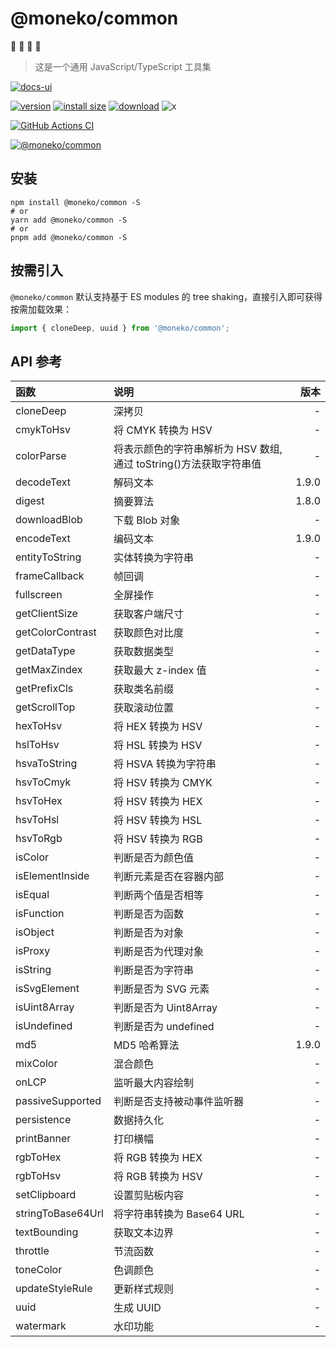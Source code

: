 [home-url]: https://monako97.github.io/moneko-common
[docs-url]: https://monako97.github.io/moneko-common
[docs-tag]: https://cdn.statically.io/gh/monako97/cdn/main/image/202307281701250.svg
[npm-url]: https://npmjs.org/package/@moneko/common
[install-tag]: https://nodei.co/npm/@moneko/common.png
[version-tag]: https://img.shields.io/npm/v/@moneko/common/latest.svg?logo=npm
[size-tag]: https://packagephobia.com/badge?p=@moneko/common@latest
[size-url]: https://packagephobia.com/result?p=@moneko/common@latest
[download-tag]: https://img.shields.io/npm/dm/@moneko/common.svg?logo=docusign
[x-tag]: https://img.shields.io/twitter/follow/moneko97.svg?style=social

# @moneko/common

🐾 🐾 🐾 🐾

> 这是一个通用 JavaScript/TypeScript 工具集

[![docs-ui][docs-tag]][docs-url]

[![version][version-tag]][npm-url]
[![install size][size-tag]][size-url]
[![download][download-tag]][npm-url]
![x][x-tag]

[![GitHub Actions CI](https://github.com/monako97/moneko-common/actions/workflows/cd.yml/badge.svg?style=flat-square)](https://github.com/monako97/moneko-common/actions/workflows/cd.yml)

[![@moneko/common][install-tag]][npm-url]

## 安装

```shell
npm install @moneko/common -S
# or
yarn add @moneko/common -S
# or
pnpm add @moneko/common -S
```

## 按需引入

`@moneko/common` 默认支持基于 ES modules 的 tree shaking，直接引入即可获得按需加载效果：

```javascript
import { cloneDeep, uuid } from '@moneko/common';
```

## API 参考

| 函数              | 说明                                                               |  版本 |
| :---------------- | :----------------------------------------------------------------- | ----: |
| cloneDeep         | 深拷贝                                                             |     - |
| cmykToHsv         | 将 CMYK 转换为 HSV                                                 |     - |
| colorParse        | 将表示颜色的字符串解析为 HSV 数组, 通过 toString()方法获取字符串值 |     - |
| decodeText        | 解码文本                                                           | 1.9.0 |
| digest            | 摘要算法                                                           | 1.8.0 |
| downloadBlob      | 下载 Blob 对象                                                     |     - |
| encodeText        | 编码文本                                                           | 1.9.0 |
| entityToString    | 实体转换为字符串                                                   |     - |
| frameCallback     | 帧回调                                                             |     - |
| fullscreen        | 全屏操作                                                           |     - |
| getClientSize     | 获取客户端尺寸                                                     |     - |
| getColorContrast  | 获取颜色对比度                                                     |     - |
| getDataType       | 获取数据类型                                                       |     - |
| getMaxZindex      | 获取最大 z-index 值                                                |     - |
| getPrefixCls      | 获取类名前缀                                                       |     - |
| getScrollTop      | 获取滚动位置                                                       |     - |
| hexToHsv          | 将 HEX 转换为 HSV                                                  |     - |
| hslToHsv          | 将 HSL 转换为 HSV                                                  |     - |
| hsvaToString      | 将 HSVA 转换为字符串                                               |     - |
| hsvToCmyk         | 将 HSV 转换为 CMYK                                                 |     - |
| hsvToHex          | 将 HSV 转换为 HEX                                                  |     - |
| hsvToHsl          | 将 HSV 转换为 HSL                                                  |     - |
| hsvToRgb          | 将 HSV 转换为 RGB                                                  |     - |
| isColor           | 判断是否为颜色值                                                   |     - |
| isElementInside   | 判断元素是否在容器内部                                             |     - |
| isEqual           | 判断两个值是否相等                                                 |     - |
| isFunction        | 判断是否为函数                                                     |     - |
| isObject          | 判断是否为对象                                                     |     - |
| isProxy           | 判断是否为代理对象                                                 |     - |
| isString          | 判断是否为字符串                                                   |     - |
| isSvgElement      | 判断是否为 SVG 元素                                                |     - |
| isUint8Array      | 判断是否为 Uint8Array                                              |     - |
| isUndefined       | 判断是否为 undefined                                               |     - |
| md5               | MD5 哈希算法                                                       | 1.9.0 |
| mixColor          | 混合颜色                                                           |     - |
| onLCP             | 监听最大内容绘制                                                   |     - |
| passiveSupported  | 判断是否支持被动事件监听器                                         |     - |
| persistence       | 数据持久化                                                         |     - |
| printBanner       | 打印横幅                                                           |     - |
| rgbToHex          | 将 RGB 转换为 HEX                                                  |     - |
| rgbToHsv          | 将 RGB 转换为 HSV                                                  |     - |
| setClipboard      | 设置剪贴板内容                                                     |     - |
| stringToBase64Url | 将字符串转换为 Base64 URL                                          |     - |
| textBounding      | 获取文本边界                                                       |     - |
| throttle          | 节流函数                                                           |     - |
| toneColor         | 色调颜色                                                           |     - |
| updateStyleRule   | 更新样式规则                                                       |     - |
| uuid              | 生成 UUID                                                          |     - |
| watermark         | 水印功能                                                           |     - |
